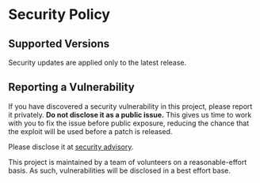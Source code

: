 # Security Policy

## Supported Versions

Security updates are applied only to the latest release.

## Reporting a Vulnerability

If you have discovered a security vulnerability in this project, please report it privately. **Do not disclose it as a public issue.** This gives us time to work with you to fix the issue before public exposure, reducing the chance that the exploit will be used before a patch is released.

Please disclose it at [security advisory](https://github.com/DefinitelyTyped/DefinitelyTyped/security/advisories/new).

This project is maintained by a team of volunteers on a reasonable-effort basis. As such, vulnerabilities will be disclosed in a best effort base.
